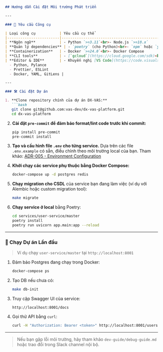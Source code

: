 ````markdown
## Hướng dẫn Cài đặt Môi trường Phát triển

---

### 🧰 Yêu cầu Công cụ

| Loại công cụ           | Yêu cầu cụ thể                                      |
|------------------------|-----------------------------------------------------|
| **Ngôn ngữ**           | - Python `>=3.11`<br>- Node.js `>=18.x`             |
| **Quản lý dependencies** | - `poetry` (cho Python)<br>- `npm` hoặc `yarn` (cho Node.js frontend) |
| **Containerization**   | - Docker `>=24.0`<br>- Docker Compose               |
| **CLI tools**          | - [`gcloud`](https://cloud.google.com/sdk)<br>- [`terraform`](https://developer.hashicorp.com/terraform/downloads) |
| **Editor & IDE**       | - Khuyến nghị [VS Code](https://code.visualstudio.com/) với các extensions:  
  - Python, Pylance  
  - Prettier, ESLint  
  - Docker, YAML, GitLens |

---

### 🛠️ Cài đặt Dự án

1. **Clone repository chính của dự án DX-VAS:**
   ```bash
   git clone git@github.com:vas-dev/dx-vas-platform.git
   cd dx-vas-platform
````

2. **Cài đặt `pre-commit` để đảm bảo format/lint code trước khi commit:**

   ```bash
   pip install pre-commit
   pre-commit install
   ```

3. **Tạo và cấu hình file `.env` cho từng service.**
   Dựa trên các file `.env.example` có sẵn, điều chỉnh theo môi trường local của bạn.
   Tham khảo: [ADR-005 - Environment Configuration](../../../ADR/adr-005-env-config.md)

4. **Khởi chạy các service phụ thuộc bằng Docker Compose:**

   ```bash
   docker-compose up -d postgres redis
   ```

5. **Chạy migration cho CSDL** của service bạn đang làm việc (ví dụ với Alembic hoặc custom migration tool):

   ```bash
   make migrate
   ```

6. **Chạy service ở local** bằng Poetry:

   ```bash
   cd services/user-service/master
   poetry install
   poetry run uvicorn app.main:app --reload
   ```

---

### 🚀 Chạy Dự án Lần đầu

> Ví dụ chạy `user-service/master` tại `http://localhost:8001`

1. Đảm bảo Postgres đang chạy trong Docker:

   ```bash
   docker-compose ps
   ```

2. Tạo DB nếu chưa có:

   ```bash
   make db-init
   ```

3. Truy cập Swagger UI của service:

   ```
   http://localhost:8001/docs
   ```

4. Gọi thử API bằng `curl`:

   ```bash
   curl -H "Authorization: Bearer <token>" http://localhost:8001/users/me
   ```

---

> Nếu bạn gặp lỗi môi trường, hãy tham khảo `dev-guide/debug-guide.md` hoặc trao đổi trong Slack channel nội bộ.

```
```
